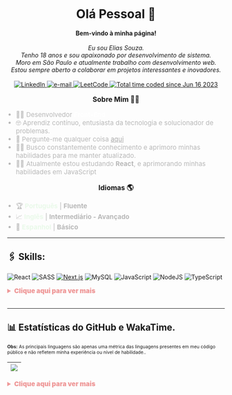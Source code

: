 <h1 align="center">Olá Pessoal 👋</h1>

<p align="center">
    <b>Bem-vindo à minha página!</b><br><br>
    <i>Eu sou Elias Souza.<br>
Tenho 18 anos e sou apaixonado por desenvolvimento de sistema.<br>
Moro em São Paulo e atualmente trabalho com desenvolvimento web.<br>
Estou sempre aberto a colaborar em projetos interessantes e inovadores.<br>
</i><br>
    <a href="https://www.linkedin.com/in/liliassz">
        <img src="https://img.shields.io/badge/LinkedIn-blue?style=flat-square&logo=linkedin" alt="LinkedIn">
    </a>
    <a href="mailto:elias.souza.es609@gmail.com">
        <img src="https://img.shields.io/badge/Email-blue?style=flat-square&logo=gmail&logoColor=white" alt="e-mail">
    </a>
    <a href="https://leetcode.com/liliassz">
        <img src="https://img.shields.io/badge/LeetCode-blue?style=flat-square&logo=LeetCode" alt="LeetCode">
    </a>
   <a href="https://wakatime.com/@f815edeb-5b97-4d5d-9e59-47404d60a6d9">
        <img src="https://wakatime.com/badge/user/f815edeb-5b97-4d5d-9e59-47404d60a6d9.svg" alt="Total time coded since Jun 16 2023" />
   </a> 
</p>

<p align="center" style="font-size: 16px; font-weight: bold;">Sobre Mim 👨‍💻</p>
<ul style="font-size: 15px; list-style-type: disc; padding-left: 20px; color: #b8b8b8; ">
    <li>👨‍💻 Desenvolvedor  <b style="color: white;">Front-End</b></li>
    <li>🤓 Aprendiz contínuo, entusiasta da tecnologia e solucionador de problemas.</li>
    <li>💬 Pergunte-me qualquer coisa <a href="https://github.com/liliassz/liliassz/issues" style="color: #aaa;">aqui</a></li>
    <li>👨‍🎓 Busco constantemente conhecimento e aprimoro minhas habilidades para me manter atualizado.</li>
    <li>👨‍🎓 Atualmente estou estudando <b>React</b>, e aprimorando minhas habilidades em JavaScript</li>
</ul>
<p align="center" style="font-size: 16px; font-weight: bold;">Idiomas 🌎</p>
<ul style="font-size: 15px; list-style-type: disc; padding-left: 20px; color: #b8b8b8; ">
    <li>🏆 <b style="color: #E9F9E9;">Português</b> | <b>Fluente</b>
    </li>
    <li>📈 <b style="color: #E9F9E9;">Inglês</b> | <b>Intermediário - Avançado</b>
    </li>
    <li>🌱 <b style="color: #E9F9E9;">Espanhol</b> | <b>Básico</b></li>
</ul>

<hr>

## 🖇️ Skills:

![React](https://img.shields.io/badge/react-%2320232a.svg?style=for-the-badge&logo=react&logoColor=%2361DAFB)
![SASS](https://img.shields.io/badge/SASS-hotpink.svg?style=for-the-badge&logo=SASS&logoColor=white)
[![Next.js](https://img.shields.io/badge/Next.js-000000?style=for-the-badge&logo=nextdotjs&&logoColor=white)]()
![MySQL](https://img.shields.io/badge/mysql-%2300f.svg?style=for-the-badge&logo=mysql&logoColor=white)
![JavaScript](https://img.shields.io/badge/javascript-%23323330.svg?style=for-the-badge&logo=javascript&logoColor=%23F7DF1E)
![NodeJS](https://img.shields.io/badge/node.js-6DA55F?style=for-the-badge&logo=node.js&logoColor=white)
![TypeScript](https://img.shields.io/badge/typescript-%23007ACC.svg?style=for-the-badge&logo=typescript&logoColor=white)

<details> 
<summary style="font-size: 15px; color: #ef9999; font-weight: 900;">Clique aqui para ver mais</summary>

### ✒️ Languages
![HTML5](https://img.shields.io/badge/html5-%23E34F26.svg?style=for-the-badge&logo=html5&logoColor=white)
![CSS3](https://img.shields.io/badge/css3-%231572B6.svg?style=for-the-badge&logo=css3&logoColor=white)
![JavaScript](https://img.shields.io/badge/javascript-%23323330.svg?style=for-the-badge&logo=javascript&logoColor=%23F7DF1E)
![PHP](https://img.shields.io/badge/php-%23777BB4.svg?style=for-the-badge&logo=php&logoColor=white)
![TypeScript](https://img.shields.io/badge/typescript-%23007ACC.svg?style=for-the-badge&logo=typescript&logoColor=white)
![Python](https://img.shields.io/badge/python-3670A0?style=for-the-badge&logo=python&logoColor=ffdd54)
[![Bash](https://img.shields.io/badge/bash-black?style=for-the-badge&logo=gnu-bash&logoColor=white)](https://github.com/wervlad)
![Markdown](https://img.shields.io/badge/markdown-%23000000.svg?style=for-the-badge&logo=markdown&logoColor=white)
![Java](https://img.shields.io/badge/Java-ED8B00?style=for-the-badge&logo=openjdk&logoColor=white)
![Kotlin](https://img.shields.io/badge/Kotlin-0095D5?&style=for-the-badge&logo=kotlin&logoColor=white)
![Shell Script](https://img.shields.io/badge/shell_script-%23121011.svg?style=for-the-badge&logo=gnu-bash&logoColor=white)
![Windows Terminal](https://img.shields.io/badge/Windows%20Terminal-%234D4D4D.svg?style=for-the-badge&logo=windows-terminal&logoColor=white)
### 📊 Databases
![MariaDB](https://img.shields.io/badge/MariaDB-003545?style=for-the-badge&logo=mariadb&logoColor=white)
![MongoDB](https://img.shields.io/badge/MongoDB-%234ea94b.svg?style=for-the-badge&logo=mongodb&logoColor=white)
![MySQL](https://img.shields.io/badge/mysql-%2300f.svg?style=for-the-badge&logo=mysql&logoColor=white)
![SQLite](https://img.shields.io/badge/sqlite-%2307405e.svg?style=for-the-badge&logo=sqlite&logoColor=white)
### 🎨 Design
![Figma](https://img.shields.io/badge/figma-%23F24E1E.svg?style=for-the-badge&logo=figma&logoColor=white)
![Dribbble](https://img.shields.io/badge/Dribbble-EA4C89?style=for-the-badge&logo=dribbble&logoColor=white)
### 📚 Frameworks, Platforms and Libraries
![React](https://img.shields.io/badge/react-%2320232a.svg?style=for-the-badge&logo=react&logoColor=%2361DAFB)
![React Native](https://img.shields.io/badge/react_native-%2320232a.svg?style=for-the-badge&logo=react&logoColor=%2361DAFB)
![NodeJS](https://img.shields.io/badge/node.js-6DA55F?style=for-the-badge&logo=node.js&logoColor=white)
![Express.js](https://img.shields.io/badge/express.js-%23404d59.svg?style=for-the-badge&logo=express&logoColor=%2361DAFB)
[![Next.js](https://img.shields.io/badge/Next.js-000000?style=for-the-badge&logo=nextdotjs&&logoColor=white)]()
![Expo](https://img.shields.io/badge/expo-1C1E24?style=for-the-badge&logo=expo&logoColor=#D04A37)
![JWT](https://img.shields.io/badge/JWT-black?style=for-the-badge&logo=JSON%20web%20tokens)
![NPM](https://img.shields.io/badge/NPM-%23000000.svg?style=for-the-badge&logo=npm&logoColor=white)
![SASS](https://img.shields.io/badge/SASS-hotpink.svg?style=for-the-badge&logo=SASS&logoColor=white)
![BOOTSTRAP](https://img.shields.io/badge/Bootstrap-563D7C?style=for-the-badge&logo=bootstrap&logoColor=white)
![Symfony](https://img.shields.io/badge/symfony-%23000000.svg?style=for-the-badge&logo=symfony&logoColor=white)
![TailwindCSS](https://img.shields.io/badge/tailwindcss-%2338B2AC.svg?style=for-the-badge&logo=tailwind-css&logoColor=white)
![Jquery](https://img.shields.io/badge/jQuery-0769AD?style=for-the-badge&logo=jquery&logoColor=white)
### 💻 Editors/IDE's
![Visual Studio Code](https://img.shields.io/badge/Visual%20Studio%20Code-0078d7.svg?style=for-the-badge&logo=visual-studio-code&logoColor=white)
![IntelliJ IDEA](https://img.shields.io/badge/IntelliJ_IDEA-000000.svg?style=for-the-badge&logo=intellij-idea&logoColor=white)
![Eclipse](https://img.shields.io/badge/Eclipse-2C2255?style=for-the-badge&logo=eclipse&logoColor=white)
![Notpad++](https://img.shields.io/badge/Notepad++-90E59A.svg?style=for-the-badge&logo=notepad%2B%2B&logoColor=black)
![Sublime](https://img.shields.io/badge/sublime_text-%23575757.svg?&style=for-the-badge&logo=sublime-text&logoColor=important)
### 🎛️ Operating Systems
[![Linux](https://img.shields.io/badge/linux-black?style=for-the-badge&logo=Linux)](https://github.com/wervlad)
![Ubuntu](https://img.shields.io/badge/Ubuntu-E95420?style=for-the-badge&logo=ubuntu&logoColor=white)
[![Windows](https://img.shields.io/badge/Windows-black?style=for-the-badge&logo=Windows)](https://github.com/wervlad)

</details> <br>

<hr>

## 📊 Estatísticas do GitHub e WakaTime.

<sub style="font-size: 10.5px;"><b>Obs:</b> As principais linguagens são apenas uma métrica das linguagens presentes em meu código público e não refletem minha experiência ou nível de habilidade..</sub>
</div>

| ![](http://github-profile-summary-cards.vercel.app/api/cards/profile-details?username=liliassz&theme=aura_dark) |  
| :-------------: |

<details>
<summary style="font-size: 15px; color: #ef9999; font-weight: 900;">Clique aqui para ver mais</summary>

<p align="center">

| ![](http://github-profile-summary-cards.vercel.app/api/cards/repos-per-language?username=liliassz&theme=aura_dark) | ![](http://github-profile-summary-cards.vercel.app/api/cards/most-commit-language?username=liliassz&theme=aura_dark) |  
| :-------------: | :-------------: |

| ![](http://github-profile-summary-cards.vercel.app/api/cards/stats?username=liliassz&theme=aura_dark) | ![](http://github-profile-summary-cards.vercel.app/api/cards/productive-time?username=liliassz&theme=aura_dark&utcOffset=8) |  
| :-------------: | :-------------: |

![Sequência de GitHub](https://github-readme-streak-stats.herokuapp.com?user=liliassz&theme=aura_dark&utcOffset=8) |
| :-------------: |

| [![Harlok's wakatime stats](https://github-readme-stats.vercel.app/api/wakatime?username=liliassz&&theme=aura_dark&utcOffset=8&hide_border=true)](https://github.com/anuraghazra/github-readme-stats) |  
| :-------------: |

<p align="center">
    <a href="https://wakatime.com/@liliassz"><img src="https://wakatime.com/badge/user/f815edeb-5b97-4d5d-9e59-47404d60a6d9.svg" alt="Total time coded since Jun 16 2023" /></a>
</p>

</p>
</details>
